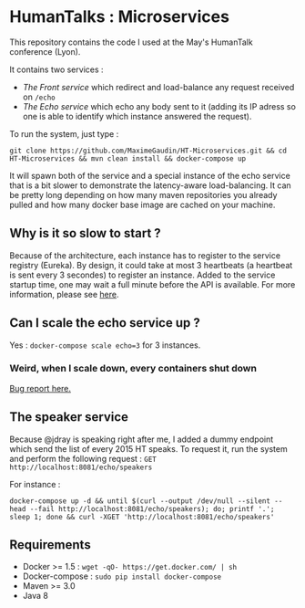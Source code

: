 # HumanTalks : Microservices

This repository contains the code I used at the May's HumanTalk conference (Lyon).

It contains two services :
* _The Front service_ which redirect and load-balance any request received on `/echo`
* _The Echo service_ which echo any body sent to it (adding its IP adress so one is able to identify which instance answered the request).

To run the system, just type :

	git clone https://github.com/MaximeGaudin/HT-Microservices.git && cd HT-Microservices && mvn clean install && docker-compose up

It will spawn both of the service and a special instance of the echo service that is a bit slower to demonstrate the latency-aware load-balancing. It can be pretty long depending on how many maven repositories you already pulled and how many docker base image are cached on your machine.

## Why is it so slow to start ?

Because of the architecture, each instance has to register to the service registry (Eureka). By design, it could take at most 3 heartbeats (a heartbeat is sent every 3 secondes) to register an instance. Added to the service startup time, one may wait a full minute before the API is available. For more information, please see [here](http://cloud.spring.io/spring-cloud-netflix/spring-cloud-netflix.html#_why_is_it_so_slow_to_register_a_service).

## Can I scale the echo service up ?

Yes : `docker-compose scale echo=3` for 3 instances.

### Weird, when I scale down, every containers shut down

[Bug report here.](https://github.com/docker/compose/issues/1107)

## The speaker service

Because @jdray is speaking right after me, I added a dummy endpoint which send the list of every 2015 HT speaks.
To request it, run the system and perform the following request : `GET http://localhost:8081/echo/speakers`

For instance :

	docker-compose up -d && until $(curl --output /dev/null --silent --head --fail http://localhost:8081/echo/speakers); do; printf '.'; sleep 1; done && curl -XGET 'http://localhost:8081/echo/speakers'

## Requirements

* Docker >= 1.5 : `wget -qO- https://get.docker.com/ | sh`
* Docker-compose : `sudo pip install docker-compose`
* Maven >= 3.0
* Java 8
